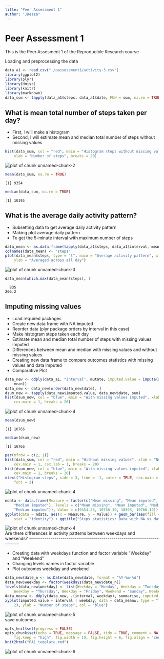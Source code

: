 ```yaml
---
title: "Peer Assessment 1"
author: "JDeaza"
---
```


Peer Assessment 1
=================

This is the Peer Assesment 1 of the Reproducible Research course

Loading and preprocessing the data


```r
data_a1 <- read.csv("./passessment1/activity-3.csv")
library(ggplot2)
library(plyr)
library(Hmisc)
library(knitr)
library(markdown)
data_sum <- tapply(data_a1$steps, data_a1$date, FUN = sum, na.rm = TRUE)
```
What is mean total number of steps taken per day?
-------------------------------------------------

* First, I will make a histogram
* Second, I will estimate mean and median total number of steps without missing values

```r
hist(data_sum, col = "red", main = "Histogram steps without missing values", 
    xlab = "Number of steps", breaks = 20)
```

<img src="figure/unnamed-chunk-2.png" title="plot of chunk unnamed-chunk-2" alt="plot of chunk unnamed-chunk-2" style="display: block; margin: auto;" />

```r
mean(data_sum, na.rm = TRUE)
```

```
[1] 9354
```

```r
median(data_sum, na.rm = TRUE)
```

```
[1] 10395
```
What is the average daily activity pattern?
-------------------------------------------

* Subsetting data to get average daily activity pattern
* Making plot average daily pattern
* To get the 5-minute interval with maximum number of steps 

```r
data_mean <- as.data.frame(tapply(data_a1$steps, data_a1$interval, mean, na.rm = TRUE))
colnames(data_mean) <- "steps"
plot(data_mean$steps, type = "l", main = "Average activity pattern", xlab = "5 minute Interval", 
    ylab = "Averaged across all day")
```

<img src="figure/unnamed-chunk-3.png" title="plot of chunk unnamed-chunk-3" alt="plot of chunk unnamed-chunk-3" style="display: block; margin: auto;" />

```r
data_mean[which.max(data_mean$steps), ]
```

```
  835 
206.2 
```
Imputing missing values
-----------------------

* Load required packages
* Create new data frame with NA imputed
* Reorder data (plyr package orders by interval in this case)
* Make histogram steps taken each day
* Estimate mean and median total number of steps with missing values imputed
* Differences between mean and median with missing values and without missing values
* Creating new data frame to compare outcomes statistics with missing values and data imputed
* Comparative Plot

```r
data_new <- ddply(data_a1, "interval", mutate, imputed.value = impute(steps, 
    mean))
data_new <- data_new[order(data_new$date), ]
dsum_new <- tapply(data_new$imputed.value, data_new$date, sum)
hist(dsum_new, col = "blue", main = "With missing values imputed", xlab = "Number of steps", 
    cex.main = 1, breaks = 20)
```

<img src="figure/unnamed-chunk-41.png" title="plot of chunk unnamed-chunk-4" alt="plot of chunk unnamed-chunk-4" style="display: block; margin: auto;" />

```r
mean(dsum_new)
```

```
[1] 10766
```

```r
median(dsum_new)
```

```
[1] 10766
```

```r
par(mfrow = c(2, 1))
hist(data_sum, col = "red", main = "Without missing values", xlab = "Number of steps", 
    cex.main = 1, cex.lab = 1, breaks = 20)
hist(dsum_new, col = "blue", main = "With missing values imputed", xlab = "Number of steps", 
    cex.main = 1, breaks = 20)
mtext("Histogram steps", side = 3, line = -1, outer = TRUE, cex.main = 2.5, 
    font = 2)
```

<img src="figure/unnamed-chunk-42.png" title="plot of chunk unnamed-chunk-4" alt="plot of chunk unnamed-chunk-4" style="display: block; margin: auto;" />

```r
ndata <- data.frame(Measure = factor(c("Mean missing", "Mean imputed", "Median missing", 
    "Median imputed"), levels = c("Mean missing", "Mean imputed", "Median missing", 
    "Median imputed")), Value = c(9354.23, 10766.19, 10395, 10766.19))
ggplot(data = ndata, aes(x = Measure, y = Value)) + geom_bar(aes(fill = Measure), 
    stat = "identity") + ggtitle("Steps statistics: Data with NA vs data imputed")
```

<img src="figure/unnamed-chunk-43.png" title="plot of chunk unnamed-chunk-4" alt="plot of chunk unnamed-chunk-4" style="display: block; margin: auto;" />
Are there differences in activity patterns between weekdays and weekends?
-------------------------------------------------------------------------

* Creating data with weekdays function and factor variable "Weekday" and "Weekend"
* Changing levels names in factor variable
* Plot outcomes weekday and weekend

```r
data_new$date_n <- as.Date(data_new$date, format = "%Y-%m-%d")
data_new$weekday <- factor(weekdays(data_new$date_n))
levels(data_new$weekday) <- list(Weekday = "Monday", Weekday = "Tuesday", Weekday = "Wednesday", 
    Weekday = "Thursday", Weekday = "Friday", Weekend = "Sunday", Weekend = "Saturday")
data_meanw <- ddply(data_new, .(interval, weekday), summarise, imputed.value = mean(imputed.value))
xyplot(imputed.value ~ interval | weekday, data = data_meanw, type = "l", layout = c(1, 
    2), ylab = "Number of steps", col = "blue")
```

<img src="figure/unnamed-chunk-5.png" title="plot of chunk unnamed-chunk-5" alt="plot of chunk unnamed-chunk-5" style="display: block; margin: auto;" />
save outcomes


```r
opts_knit$set(progress = FALSE)
opts_chunk$set(echo = TRUE, message = FALSE, tidy = TRUE, comment = NA, fig.path = "figure/", 
    fig.keep = "high", fig.width = 10, fig.height = 6, fig.align = "center")
knit2html("PA1_template.rmd")
```

<img src="figure/unnamed-chunk-6.png" title="plot of chunk unnamed-chunk-6" alt="plot of chunk unnamed-chunk-6" style="display: block; margin: auto;" />



